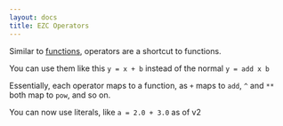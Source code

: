 ```yaml
---
layout: docs
title: EZC Operators
---
```


Similar to [functions]({{site.ezc_docs}}/functions), operators are a shortcut to functions.

You can use them like this `y = x + b` instead of the normal `y = add x b`

Essentially, each operator maps to a function, as `+` maps to `add`, `^` and `**` both map to `pow`, and so on.

You can now use literals, like ` a = 2.0 + 3.0 ` as of v2


